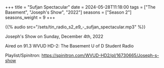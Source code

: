 +++
title = "Sufjan Spectacular"
date = 2024-05-28T11:18:00
tags = ["The Basement", "Joseph's Show", "2022"]
seasons = ["Season 2"]
seasons_weight = 9
+++

{{% audio src="/sets/tin_radio_s2_e9_-_sufjan_spectacular.mp3" %}}

Joseph's Show on Sunday, December 4th, 2022

Aired on 91.3 WVUD HD-2: The Basement U of D Student Radio

Playlist/Spinitron: https://spinitron.com/WVUD-HD2/pl/16730665/Joseph-s-show


